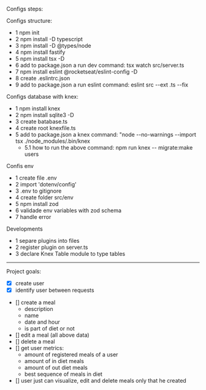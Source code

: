 Configs steps: 

Configs structure: 

- 1 npm init
- 2 npm install -D typescript
- 3 npm install -D @types/node
- 4 npm install fastify
- 5 npm install tsx -D
- 6 add to package.json a run dev command: tsx watch src/server.ts
- 7 npm install eslint @rocketseat/eslint-config -D
- 8 create .eslintrc.json
- 9 add to package.json a run eslint command: eslint src --ext .ts --fix

Configs database with knex: 

- 1 npm install knex 
- 2 npm install sqlite3 -D
- 3 create batabase.ts
- 4 create root knexfile.ts
- 5 add to package.json a knex command: "node --no-warnings --import tsx ./node_modules/.bin/knex
    - 5.1 how to run the above command: npm run knex -- migrate:make users

Confis env

- 1 create file .env
- 2 import 'dotenv/config'
- 3 .env to gitignore
- 4 create folder src/env
- 5 npm install zod
- 6 validade env variables with zod schema
- 7 handle error

Developments

- 1 separe plugins into files 
- 2 register plugin on server.ts
- 3 declare Knex Table module to type tables


------------------------------------------------------

Project goals: 

- [X] create user
- [X] identify user between requests
- [] create a meal
     - description
     - name
     - date and hour
     - is part of diet or not
- [] edit a meal (all above data)
- [] delete a meal
- [] get user metrics: 
     - amount of registered meals of a user
     - amount of in diet meals
     - amount of out diet meals
     - best sequence of meals in diet
- [] user just can visualize, edit and delete meals only that he created
